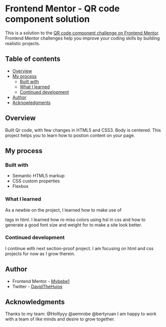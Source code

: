 # Frontend Mentor - QR code component solution

This is a solution to the [QR code component challenge on Frontend Mentor](https://www.frontendmentor.io/challenges/qr-code-component-iux_sIO_H). Frontend Mentor challenges help you improve your coding skills by building realistic projects. 

## Table of contents

- [Overview](#overview)
- [My process](#my-process)
  - [Built with](#built-with)
  - [What I learned](#what-i-learned)
  - [Continued development](#continued-development)
- [Author](#author)
- [Acknowledgments](#acknowledgments)


## Overview
Built Qr code, with few changes in HTML5 and CSS3. Body is centered. This project helps you to learn how to postion content on your page.

## My process

### Built with

- Semantic HTML5 markup
- CSS custom properties
- Flexbox


### What I learned

As a newbie on the project, I learned how to make use of <div> tags in html. I learned how ro miss colors using hsl in css and how to generate a good font size and weight for to make a site look better.


### Continued development

I continue with next section-proof project. I am focusing on html and css projects for now as I grow therein.

## Author

- Frontend Mentor - <a href="https://www.frontendmentor.io/profile/Mybebe1" target="_blank">Mybebe1</a>
- Twitter - <a href="https://www.twitter.com/DavidTheHuios" target="_blank">DavidTheHuios</a>

## Acknowledgments

Thanks to my team: @Holllyyy @aemrobe @bertyruan I am happy to work with a team of like minds and desire to grow together.
